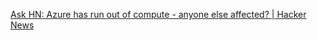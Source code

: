 
[Ask HN: Azure has run out of compute - anyone else affected? | Hacker News](https://news.ycombinator.com/item?id=33743567)
